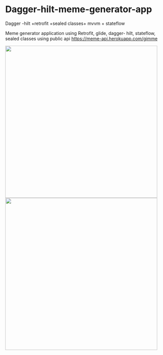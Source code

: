 # Dagger-hilt-meme-generator-app
Dagger -hilt +retrofit +sealed classes+ mvvm + stateflow 

Meme generator application using Retrofit, glide, dagger- hilt, stateflow, sealed classes using public api https://meme-api.herokuapp.com/gimme

<p float="center">
<img src="https://user-images.githubusercontent.com/72120614/117174960-2780b700-ad83-11eb-909a-54c9a25998aa.png" height="480" height="480"/>
<img src="https://user-images.githubusercontent.com/72120614/117175449-b7befc00-ad83-11eb-8fcd-712a935cebd7.png" height="480" height="480"/>


